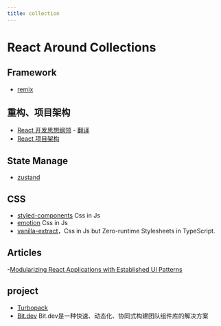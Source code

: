 ```yaml
---
title: collection
---
```


# React Around Collections


## Framework

- [remix](https://remix.run/)
## 重构、项目架构

- [React 开发思想纲领](https://github.com/mithi/react-philosophies) - [翻译](https://juejin.cn/post/7076244324614144014)
- [React 项目架构](https://github.com/alan2207/bulletproof-react)


## State Manage
- [zustand](https://github.com/pmndrs/zustand)

## CSS

- [styled-components](https://styled-components.com/) Css in Js
- [emotion](https://emotion.sh/docs/introduction) Css in Js
- [vanilla-extract](https://github.com/vanilla-extract-css/vanilla-extract)，Css in Js but Zero-runtime Stylesheets in TypeScript.

## Articles

-[Modularizing React Applications with Established UI Patterns](https://martinfowler.com/articles/modularizing-react-apps.html)


## project 
- [Turbopack](https://github.com/vercel/turbo)
- [Bit.dev](https://bit.dev/docs/quick-start) Bit.dev是一种快速、动态化、协同式构建团队组件库的解决方案
